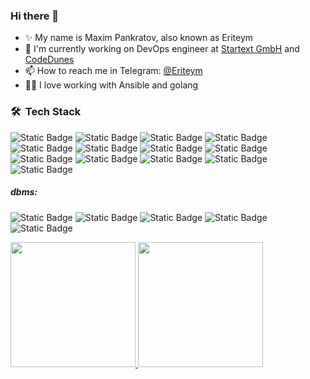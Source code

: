 ### Hi there 👋

- ✨ My name is Maxim Pankratov, also known as Eriteym
- 🔭 I'm currently working on DevOps engineer at [Startext GmbH](https://startext.de/) and [CodeDunes](https://codedunes.com/)
- 📫 How to reach me in Telegram: [@Eriteym](https://t.me/Eriteym) 
- 👨‍💻 I love working with Ansible and golang

### 🛠 &nbsp;Tech Stack
![Static Badge](https://img.shields.io/badge/build--blue?style=flat&logo=github&label=GitHub)
![Static Badge](https://img.shields.io/badge/build--blue?style=flat&logo=gitlab&label=GitLab)
![Static Badge](https://img.shields.io/badge/build--blue?style=flat&logo=rabbitmq&label=RabbitMQ)
![Static Badge](https://img.shields.io/badge/build--blue?style=flat&logo=docker&label=Docker)
![Static Badge](https://img.shields.io/badge/build--blue?style=flat&logo=ansible&label=Ansible)
![Static Badge](https://img.shields.io/badge/build--blue?style=flat&logo=amazons3&label=aws%20s3)
![Static Badge](https://img.shields.io/badge/build--blue?style=flat&logo=traefikproxy&label=Traefik%20Proxy)
![Static Badge](https://img.shields.io/badge/build--blue?style=flat&logo=nginx&label=NGINX)
![Static Badge](https://img.shields.io/badge/build--blue?style=flat&logo=go&label=Go)
![Static Badge](https://img.shields.io/badge/build--blue?style=flat&logo=gnubash&label=Bash)
![Static Badge](https://img.shields.io/badge/build--blue?style=flat&logo=grafana&label=Grafana)
![Static Badge](https://img.shields.io/badge/build--blue?style=flat&logo=opentelemetry&label=OpenTelemetry)
![Static Badge](https://img.shields.io/badge/build--blue?style=flat&logo=prometheus&label=Prometheus)
##### dbms:
![Static Badge](https://img.shields.io/badge/build--blue?style=flat&logo=oracle&label=Oracle)
![Static Badge](https://img.shields.io/badge/build--blue?style=flat&logo=microsoftsqlserver&label=Microsoft%20SQL%20Server)
![Static Badge](https://img.shields.io/badge/build--blue?style=flat&logo=postgresql&label=PostgreSQL)
![Static Badge](https://img.shields.io/badge/build--blue?style=flat&logo=mysql&label=MySQL&)
![Static Badge](https://img.shields.io/badge/build--blue?style=flat&logo=aerospike&label=AeroSpike)
<p>
<a href="https://github.com/Eriteym/github-readme-stats">
  <img height="200em" src="https://github-readme-stats-eriteym.vercel.app/api?username=Eriteym&count_private=true&theme=radical&rank_icon=github" />
</a>
<a href="https://github.com/Eriteym/github-readme-stats"">
  <img height="200em" src="https://github-readme-stats-eriteym.vercel.app/api/top-langs/?username=Eriteym&layout=compact&langs_count=8&theme=radical"/>
</a>
</p>
